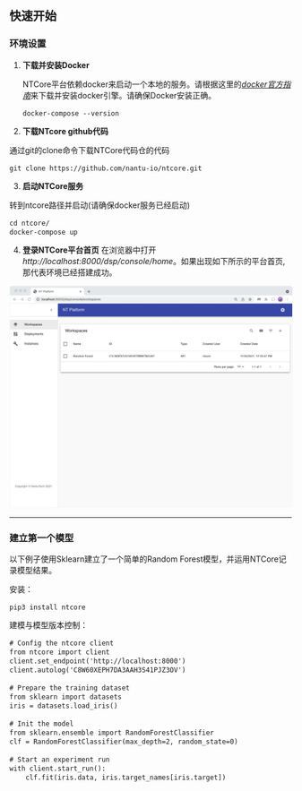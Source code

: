 ##  <b>快速开始</b> <!-- {docsify-ignore} -->
### 环境设置

1. **下载并安装Docker**

   NTCore平台依赖docker来启动一个本地的服务。请根据这里的<em>[docker官方指南](https://docs.docker.com/get-started/#download-and-install-docker)</em>来下载并安装docker引擎。请确保Docker安装正确。
   ```
   docker-compose --version
   ```

2. **下载NTcore github代码**

  通过git的clone命令下载NTCore代码仓的代码
  ```
  git clone https://github.com/nantu-io/ntcore.git
  ```

3. **启动NTCore服务**

  转到ntcore路径并启动(请确保docker服务已经启动)
  ```
  cd ntcore/
  docker-compose up
  ```

4. **登录NTCore平台首页**
  在浏览器中打开<em>http://localhost:8000/dsp/console/home</em>。如果出现如下所示的平台首页, 那代表环境已经搭建成功。
  <img src="../media/workspace-home.png" style="border:1px solid #F7F7F7; border-radius:5px;" />

---
### 建立第一个模型
以下例子使用Sklearn建立了一个简单的Random Forest模型，并运用NTCore记录模型结果。

安装：
```
pip3 install ntcore
```

建模与模型版本控制：
```
# Config the ntcore client
from ntcore import client
client.set_endpoint('http://localhost:8000')
client.autolog('C8W60XEPH7DA3AAH3S41PJZ3OV')

# Prepare the training dataset
from sklearn import datasets
iris = datasets.load_iris()

# Init the model
from sklearn.ensemble import RandomForestClassifier
clf = RandomForestClassifier(max_depth=2, random_state=0)

# Start an experiment run
with client.start_run():
    clf.fit(iris.data, iris.target_names[iris.target])
```
